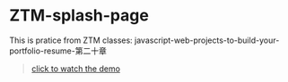 # ZTM-splash-page
This is pratice from ZTM classes: javascript-web-projects-to-build-your-portfolio-resume-第二十章

> [click to watch the demo](https://joeban0608.github.io/ZTM-splash-page/)
